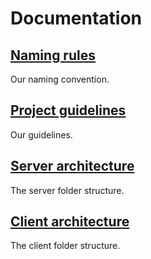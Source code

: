 # Documentation

## [Naming rules](./naming-rules.md)

Our naming convention.

## [Project guidelines](./project-guidelines.md)

Our guidelines.

## [Server architecture](./server-architecture.md)

The server folder structure.

## [Client architecture](./client-architecture.md)

The client folder structure.
